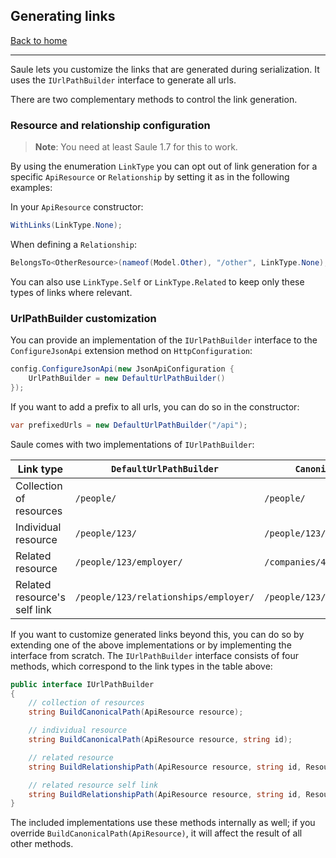 ## Generating links

[Back to home](index)

----

Saule lets you customize the links that are generated during serialization. It
uses the `IUrlPathBuilder` interface to generate all urls.

There are two complementary methods to control the link generation.

### Resource and relationship configuration

> **Note**: You need at least Saule 1.7 for this to work.

By using the enumeration `LinkType` you can opt out of link generation for a
specific `ApiResource` or `Relationship` by setting it as in the following examples:

In your `ApiResource` constructor:

```csharp
WithLinks(LinkType.None);
```

When defining a `Relationship`:

```csharp
BelongsTo<OtherResource>(nameof(Model.Other), "/other", LinkType.None);
```

You can also use `LinkType.Self` or `LinkType.Related` to keep only these types of links
where relevant.

### UrlPathBuilder customization

You can provide an implementation of the `IUrlPathBuilder` interface to the
`ConfigureJsonApi` extension method on `HttpConfiguration`:

```csharp
config.ConfigureJsonApi(new JsonApiConfiguration {
    UrlPathBuilder = new DefaultUrlPathBuilder()
});
```

If you want to add a prefix to all urls, you can do so in the constructor:

```csharp
var prefixedUrls = new DefaultUrlPathBuilder("/api");
```

Saule comes with two implementations of `IUrlPathBuilder`:

Link type|`DefaultUrlPathBuilder`|`CanonicalUrlPathBuilder`
---|---|---
Collection of resources|`/people/`|`/people/`
Individual resource|`/people/123/`|`/people/123/`
Related resource|`/people/123/employer/`|`/companies/456/`
Related resource's self link|`/people/123/relationships/employer/`|`/people/123/relationships/employer/`

If you want to customize generated links beyond this, you can do so by extending
one of the above implementations or by implementing the interface from scratch.
The `IUrlPathBuilder` interface consists of four methods, which correspond to the
link types in the table above:

```csharp
public interface IUrlPathBuilder
{
    // collection of resources
    string BuildCanonicalPath(ApiResource resource);

    // individual resource
    string BuildCanonicalPath(ApiResource resource, string id);

    // related resource
    string BuildRelationshipPath(ApiResource resource, string id, ResourceRelationship relationship);

    // related resource self link
    string BuildRelationshipPath(ApiResource resource, string id, ResourceRelationship relationship, string relatedResourceId);
}
```

The included implementations use these methods internally as well; if you override
`BuildCanonicalPath(ApiResource)`, it will affect the result of all other methods. 
